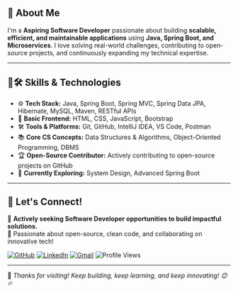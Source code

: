## 🌟 About Me  
I'm a **Aspiring Software Developer** passionate about building **scalable, efficient, and maintainable applications** using **Java, Spring Boot, and Microservices**. I love solving real-world challenges, contributing to open-source projects, and continuously expanding my technical expertise.
    
---

## 🔧🛠️ Skills & Technologies  

- ⚙️ **Tech Stack:** Java, Spring Boot, Spring MVC, Spring Data JPA, Hibernate, MySQL, Maven, RESTful APIs
- 🎨 **Basic Frontend:** HTML, CSS, JavaScript, Bootstrap  
- 🛠️ **Tools & Platforms:** Git, GitHub, IntelliJ IDEA, VS Code, Postman
- 📚 **Core CS Concepts:** Data Structures & Algorithms, Object-Oriented Programming, DBMS 
- 🏆 **Open-Source Contributor:** Actively contributing to open-source projects on GitHub  
- 🌱 **Currently Exploring:** System Design, Advanced Spring Boot  

---

## 📼 Let's Connect!

💼 **Actively seeking Software Developer opportunities to build impactful solutions.**  
🤝 Passionate about open-source, clean code, and collaborating on innovative tech!

[![GitHub](https://img.shields.io/badge/GitHub-%40omkarkulkarni2704-239a3b.svg)](https://github.com/omkarkulkarni2704) 
[![LinkedIn](https://img.shields.io/badge/LinkedIn-%40omkarkulkarni-0c66c3.svg)](https://www.linkedin.com/in/omkarkulkarni-dev/) 
[![Gmail](https://img.shields.io/badge/Gmail-Contact%20Me-D14836?logo=gmail&logoColor=white)](mailto:omkarkulkarni2704@gmail.com) 
![Profile Views](https://komarev.com/ghpvc/?username=omkarkulkarni2704&label=Profile%20Views&color=0e75b6&style=flat)  

---

🌟 _Thanks for visiting! Keep building, keep learning, and keep innovating! 😊🔥_

 












<!-- Proudly created with GPRM ( https://gprm.itsvg.in ) -->
